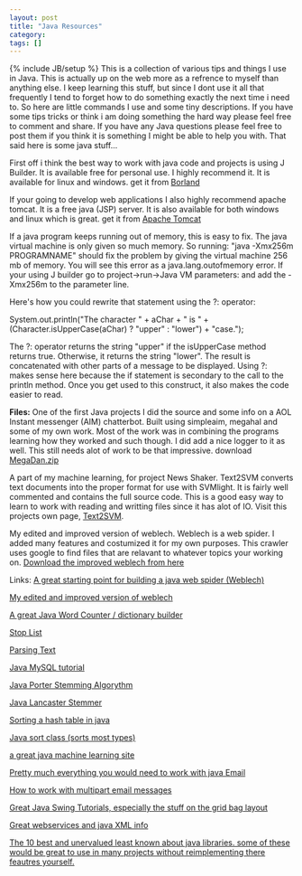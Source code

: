 ```yaml
---
layout: post
title: "Java Resources"
category:
tags: []
---
```

{% include JB/setup %}
This is a collection of various tips and things I use in Java. This is actually up on the web more as a refrence to myself than anything else. I keep learning this stuff, but since I dont use it all that frequently I tend to forget how to do something exactly the next time i need to. So here are little commands I use and some tiny descriptions. If you have some tips tricks or think i am doing something the hard way please feel free to comment and share. If you have any Java questions please feel free to post them if you think it is something I might be able to help you with. That said here is some java stuff...

First off i think the best way to work with java code and projects is using J Builder. It is available free for personal use. I highly recommend it. It is available for linux and windows. get it from <a href="http://www.borland.com/jbuilder/">Borland</a>

If your going to develop web applications I also highly recommend apache tomcat. It is a free java (JSP) server. It is also available for both windows and linux which is great. get it from <a href="http://jakarta.apache.org/tomcat/">Apache Tomcat</a>

If a java program keeps running out of memory, this is easy to fix. The java virtual machine is only given so much memory. So running:
"java -Xmx256m PROGRAMNAME" should fix the problem by giving the virtual machine 256 mb of memory. You will see this error as a java.lang.outofmemory error. If your using J builder go to project->run->Java VM parameters: and add the -Xmx256m to the parameter line.

Here's how you could rewrite that statement using the ?: operator:

System.out.println("The character " + aChar + " is " +
                   (Character.isUpperCase(aChar) ? "upper" : "lower") +
                   "case.");

The ?: operator returns the string "upper" if the isUpperCase method returns true. Otherwise, it returns the string "lower". The result is concatenated with other parts of a message to be displayed. Using ?: makes sense here because the if statement is secondary to the call to the println method. Once you get used to this construct, it also makes the code easier to read.

<B>Files:</B>
One of the first Java projects I did the source and some info on a AOL Instant messenger (AIM) chatterbot. Built using simpleaim, megahal and some of my own work. Most of the work was in combining the programs learning how they worked and such though. I did add a nice logger to it as well. This still needs alot of work to be that impressive. download <a href="./files/MegaDan.zip">MegaDan.zip</a>

A part of my machine learning, for project News Shaker. Text2SVM converts text documents into the proper format for use with SVMlight. It is fairly well commented and contains the full source code. This is a good easy way to learn to work with reading and writting files since it has alot of IO. Visit this projects own page, <a href="http://www.deadawakemovie.com/ml/archives/000138.html">Text2SVM</A>.

My edited and improved version of weblech. Weblech is a web spider. I added many features and costumized it for my own  purposes. This crawler uses google to find files that are relavant to whatever topics your working on. <a href="http://programming.wastedbrains.com">Download the improved weblech from here</a>

Links:
<a href="http://sourceforge.net/projects/weblech/">A great starting point for building a java web spider (Weblech)</a>

<a href="http://programming.wastedbrains.com">My edited and improved version of weblech</a>

<a href="http://home.clara.net/robmorton/projects/wc/">A great Java Word Counter / dictionary builder</a>

<a href="http://www.csd.abdn.ac.uk/~pgray/teaching/CS3011/prac4.html">Stop List</a>

<a href="http://www.javapractices.com/Topic87.cjp">Parsing Text</a>

<a href="http://www.javacoding.net/articles/technical/java-mysql.html"> Java MySQL tutorial</a>

<a href="http://www.ils.unc.edu/keyes/java/porter/">Java Porter Stemming Algorythm</a>

<a href="http://www.comp.lancs.ac.uk/computing/research/stemming/paice/paicejava.htm">Java Lancaster Stemmer</a>

<a href="http://www.airporttools.com/other/programming/hashsorting/"> Sorting a hash table in java</a>

<a href="http://jigsaw.w3.org/Doc/Programmer/api/org/w3c/tools/sorter/Sorter.html"> Java sort class (sorts most types)</a>

<a href="http://neuron.eng.wayne.edu/"> a great java machine learning site</a>

<a href="http://java.sun.com/developer/onlineTraining/JavaMail/contents.html"> Pretty much everything you would need to work with java Email </a>

<a href="http://www.ftponline.com/javapro/2004_01/online/javamail_kjones_01_28_04/default_pf.aspx"> How to work with multipart email messages</a>

<a href="http://java.sun.com/docs/books/tutorial/uiswing/components/example-1dot4/index.html#TextSamplerDemo">Great Java Swing Tutorials, especially the stuff on the grid bag layout</a>

<a href="http://java.sun.com/j2ee/1.4/docs/tutorial/doc/">Great webservices and java XML info</a>

<a href="http://www.manageability.org/blog/stuff/top-ten-truly-obscure-java-projects/view">The 10 best and unervalued least known about java libraries. some of these would be great to use in many projects without reimplementing there feautres yourself.</a>